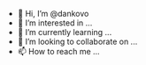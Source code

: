 - 👋 Hi, I’m @dankovo
- 👀 I’m interested in ...
- 🌱 I’m currently learning ...
- 💞️ I’m looking to collaborate on ...
- 📫 How to reach me ...

<!---
dankovo/dankovo is a ✨ special ✨ repository because its `README.md` (this file) appears on your GitHub profile.
You can click the Preview link to take a look at your changes.
--->
